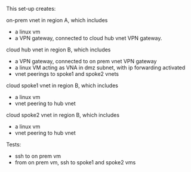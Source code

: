 This set-up creates:

on-prem vnet in region A, which includes 
  - a linux vm 
  - a VPN gateway, connected to cloud hub vnet VPN gateway. 

cloud hub vnet in region B, which includes
  - a VPN gateway, connected to on prem vnet VPN gateway
  - a linux VM acting as VNA in dmz subnet, with ip forwarding activated
  - vnet peerings to spoke1 and spoke2 vnets

cloud spoke1 vnet in region B, which includes
  - a linux vm
  - vnet peering to hub vnet

cloud spoke2 vnet in region B, which includes
  - a linux vm
  - vnet peering to hub vnet

Tests:
  - ssh to on prem vm
  - from on prem vm, ssh to spoke1 and spoke2 vms
